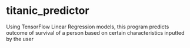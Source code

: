 # titanic_predictor
Using TensorFlow Linear Regression models, this program predicts outcome of survival of a person based on certain characteristics inputted by the user 
